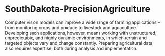 # SouthDakota-PrecisionAgriculture
Computer vision models can improve a wide range of farming applications – from monitoring crops and produce to livestock and aquaculture. Developing such applications, however, means working with unstructured, unpredictable, and highly dynamic environments, in which terrain and targeted objects vary and change constantly. Preparing agricultural data also requires expertise, both during analysis and implementation.
